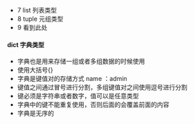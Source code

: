 + 7 list 列表类型
+ 8 tuple 元组类型 
+ 9 看到此处
#### dict 字典类型
+ 字典也是用来存储一组或者多组数据的时候使用
+ 使用大括号{}
+ 字典是键值对的存储方式 name ：admin
+ 键值之间通过冒号进行分割，多组键值对之间使用逗号进行分割
+ 键必须是字符串或者数字，值可以是任意类型
+ 字典中的键不能重复使用，否则后面的会覆盖前面的内容
+ 字典是无序的